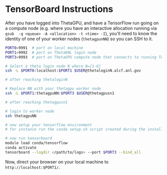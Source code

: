# TensorBoard Instructions

After you have logged into ThetaGPU, and have a TensorFlow run going on a compute node
(e.g. where you have an interactive allocation running via `qsub  -q <queue> -A <allocation> -t <time> -I`),
you'll need to know the identity of one of your worker nodes (`thetagpunNN`) so you can
SSH to it.

```bash
PORT0=9991  # port on local machine 
PORT1=9992  # port on ThetaKNL login node
PORT3=9993  # port on ThetaGPU compute node that connects to running TensorBoard process

# Select a theta login node N where N=[1-6]
ssh -L $PORT0:localhost:$PORT1 $USER@thetaloginN.alcf.anl.gov

# after reaching thetaloginN

# Replace NN with your thetagpu worker node
ssh -L $PORT1:thetagpuNN:$PORT3 $USER@thetagpusn1

# after reaching thetagpusn1

# login to worker node
ssh thetagpuNN

# now setup your tensorflow environment
# for instance run the conda setup.sh script created during the install_tensorflow.sh script

# now run tensorboard
module load conda/tensorflow
conda activate
tensorboard --logdir </path/to/logs> --port $PORT3 --bind_all
```

Now, direct your browser on your local machine to `http://localhost:$PORT1/`.
